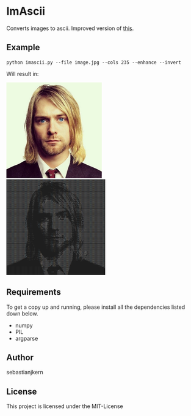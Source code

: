 # ImAscii

Converts images to ascii.
Improved version of [this](https://github.com/electronut/pp/blob/master/ascii/ascii.py).

## Example

```
python imascii.py --file image.jpg --cols 235 --enhance --invert
```

Will result in:

<img src="/image.jpg" height="250"> <img src="/ascii.png" height="250">

## Requirements

To get a copy up and running, please install
all the dependencies listed down below.

- numpy
- PIL
- argparse

## Author

sebastianjkern

## License

This project is licensed under the MIT-License
